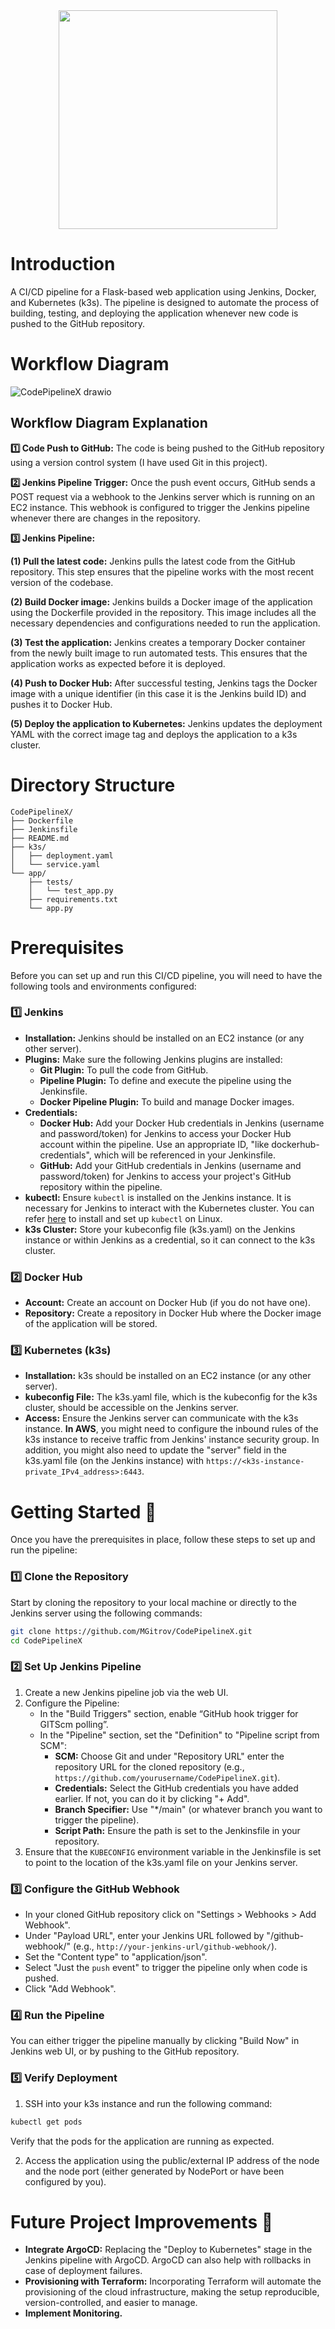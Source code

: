 <div id="header" align="center">
  <img src="https://github.com/user-attachments/assets/c4150de4-e550-42ac-b23c-749436998777" width="350"/>
</div>

# Introduction
A CI/CD pipeline for a Flask-based web application using Jenkins, Docker, and Kubernetes (k3s). The pipeline is designed to automate the process of building, testing, and deploying the application whenever new code is pushed to the GitHub repository.

# Workflow Diagram
![CodePipelineX drawio](https://github.com/user-attachments/assets/a781d626-41cf-4918-919b-47ae3f92545b)

## Workflow Diagram Explanation
**1️⃣ Code Push to GitHub:** The code is being pushed to the GitHub repository using a version control system (I have used Git in this project).

**2️⃣ Jenkins Pipeline Trigger:** Once the push event occurs, GitHub sends a POST request via a webhook to the Jenkins server which is running on an EC2 instance. This webhook is configured to trigger the Jenkins pipeline whenever there are changes in the repository.

**3️⃣ Jenkins Pipeline:**

  **(1) Pull the latest code:** Jenkins pulls the latest code from the GitHub repository. This step ensures that the pipeline works with the most recent version of the codebase.
  
  **(2) Build Docker image:** Jenkins builds a Docker image of the application using the Dockerfile provided in the repository. This image includes all the necessary dependencies and configurations needed to run     the application.
  
  **(3) Test the application:** Jenkins creates a temporary Docker container from the newly built image to run automated tests. This ensures that the application works as expected before it is deployed.
  
  **(4) Push to Docker Hub:** After successful testing, Jenkins tags the Docker image with a unique identifier (in this case it is the Jenkins build ID) and pushes it to Docker Hub.

  **(5) Deploy the application to Kubernetes:** Jenkins updates the deployment YAML with the correct image tag and deploys the application to a k3s cluster.

# Directory Structure
```
CodePipelineX/
├── Dockerfile
├── Jenkinsfile
├── README.md
├── k3s/
│   ├── deployment.yaml
│   └── service.yaml
└── app/
    ├── tests/
    │   └── test_app.py
    ├── requirements.txt
    └── app.py
```

# Prerequisites
Before you can set up and run this CI/CD pipeline, you will need to have the following tools and environments configured:
### **:one: Jenkins**
  * **Installation:** Jenkins should be installed on an EC2 instance (or any other server).
  * **Plugins:** Make sure the following Jenkins plugins are installed:
      * **Git Plugin:** To pull the code from GitHub.
      * **Pipeline Plugin:** To define and execute the pipeline using the Jenkinsfile.
      * **Docker Pipeline Plugin:** To build and manage Docker images.
  * **Credentials:**
      * **Docker Hub:** Add your Docker Hub credentials in Jenkins (username and password/token) for Jenkins to access your Docker Hub account within the pipeline. Use an appropriate ID, "like dockerhub-                     credentials", which will be referenced in your Jenkinsfile.
      * **GitHub:** Add your GitHub credentials in Jenkins (username and password/token) for Jenkins to access your project's GitHub repository within the pipeline.
  * **kubectl:** Ensure `kubectl` is installed on the Jenkins instance. It is necessary for Jenkins to interact with the Kubernetes cluster.
      You can refer [here](https://kubernetes.io/docs/tasks/tools/install-kubectl-linux/) to install and set up `kubectl` on Linux.
  * **k3s Cluster:** Store your kubeconfig file (k3s.yaml) on the Jenkins instance or within Jenkins as a credential, so it can connect to the k3s cluster.
### **2️⃣ Docker Hub**
  * **Account:** Create an account on Docker Hub (if you do not have one).
  * **Repository:** Create a repository in Docker Hub where the Docker image of the application will be stored.
### **3️⃣ Kubernetes (k3s)**
  * **Installation:** k3s should be installed on an EC2 instance (or any other server).
  * **kubeconfig File:** The k3s.yaml file, which is the kubeconfig for the k3s cluster, should be accessible on the Jenkins server.
  * **Access:** Ensure the Jenkins server can communicate with the k3s instance. **In AWS**, you might need to configure the inbound rules of the k3s instance to receive traffic from Jenkins' instance security group. In addition, you might also need to update the "server" field in the k3s.yaml file (on the Jenkins instance) with `https://<k3s-instance-private_IPv4_address>:6443`.

# Getting Started 🌱
Once you have the prerequisites in place, follow these steps to set up and run the pipeline:
### 1️⃣ Clone the Repository
Start by cloning the repository to your local machine or directly to the Jenkins server using the following commands:
``` bash
git clone https://github.com/MGitrov/CodePipelineX.git
cd CodePipelineX
```
### 2️⃣ Set Up Jenkins Pipeline
1. Create a new Jenkins pipeline job via the web UI.
2. Configure the Pipeline:
   * In the "Build Triggers" section, enable “GitHub hook trigger for GITScm polling”.
   * In the "Pipeline" section, set the "Definition" to "Pipeline script from SCM":
     * **SCM:** Choose Git and under "Repository URL" enter the repository URL for the cloned repository (e.g., `https://github.com/yourusername/CodePipelineX.git`).
     * **Credentials:** Select the GitHub credentials you have added earlier. If not, you can do it by clicking "+ Add".
     * **Branch Specifier:** Use "*/main" (or whatever branch you want to trigger the pipeline).
     * **Script Path:** Ensure the path is set to the Jenkinsfile in your repository.
4. Ensure that the `KUBECONFIG` environment variable in the Jenkinsfile is set to point to the location of the k3s.yaml file on your Jenkins server.
### 3️⃣ Configure the GitHub Webhook
* In your cloned GitHub repository click on "Settings > Webhooks > Add Webhook".
* Under "Payload URL", enter your Jenkins URL followed by "/github-webhook/" (e.g., `http://your-jenkins-url/github-webhook/`).
* Set the "Content type" to "application/json".
* Select "Just the `push` event" to trigger the pipeline only when code is pushed.
* Click "Add Webhook".
### 4️⃣ Run the Pipeline
You can either trigger the pipeline manually by clicking "Build Now" in Jenkins web UI, or by pushing to the GitHub repository.
### 5️⃣ Verify Deployment
1. SSH into your k3s instance and run the following command:
``` bash
kubectl get pods
```
   Verify that the pods for the application are running as expected.
   
2. Access the application using the public/external IP address of the node and the node port (either generated by NodePort or have been configured by you).

# Future Project Improvements :crystal_ball:
* **Integrate ArgoCD:** Replacing the "Deploy to Kubernetes" stage in the Jenkins pipeline with ArgoCD. ArgoCD can also help with rollbacks in case of deployment failures.
* **Provisioning with Terraform:** Incorporating Terraform will automate the provisioning of the cloud infrastructure, making the setup reproducible, version-controlled, and easier to manage.
* **Implement Monitoring.**
